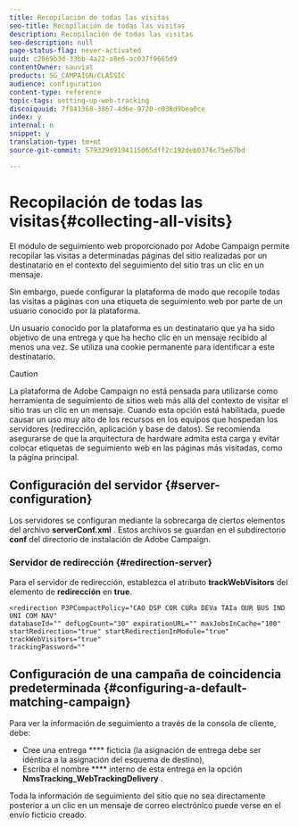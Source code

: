 ```yaml
---
title: Recopilación de todas las visitas
seo-title: Recopilación de todas las visitas
description: Recopilación de todas las visitas
seo-description: null
page-status-flag: never-activated
uuid: c2869b3d-33bb-4a22-a8e6-ac037f0665d9
contentOwner: sauviat
products: SG_CAMPAIGN/CLASSIC
audience: configuration
content-type: reference
topic-tags: setting-up-web-tracking
discoiquuid: 7f841368-3867-4d6e-9720-c038d9bea0ce
index: y
internal: n
snippet: y
translation-type: tm+mt
source-git-commit: 579329d9194115065dff2c192deb0376c75e67bd

---
```



# Recopilación de todas las visitas{#collecting-all-visits}

El módulo de seguimiento web proporcionado por Adobe Campaign permite recopilar las visitas a determinadas páginas del sitio realizadas por un destinatario en el contexto del seguimiento del sitio tras un clic en un mensaje.

Sin embargo, puede configurar la plataforma de modo que recopile todas las visitas a páginas con una etiqueta de seguimiento web por parte de un usuario conocido por la plataforma.

Un usuario conocido por la plataforma es un destinatario que ya ha sido objetivo de una entrega y que ha hecho clic en un mensaje recibido al menos una vez. Se utiliza una cookie permanente para identificar a este destinatario.

>[!CAUTION]
>
>La plataforma de Adobe Campaign no está pensada para utilizarse como herramienta de seguimiento de sitios web más allá del contexto de visitar el sitio tras un clic en un mensaje. Cuando esta opción está habilitada, puede causar un uso muy alto de los recursos en los equipos que hospedan los servidores (redirección, aplicación y base de datos). Se recomienda asegurarse de que la arquitectura de hardware admita esta carga y evitar colocar etiquetas de seguimiento web en las páginas más visitadas, como la página principal.

## Configuración del servidor {#server-configuration}

Los servidores se configuran mediante la sobrecarga de ciertos elementos del archivo **serverConf.xml** . Estos archivos se guardan en el subdirectorio **conf** del directorio de instalación de Adobe Campaign.

### Servidor de redirección {#redirection-server}

Para el servidor de redirección, establezca el atributo **trackWebVisitors** del elemento de **redirección** en **true**.

```
<redirection P3PCompactPolicy="CAO DSP COR CURa DEVa TAIa OUR BUS IND UNI COM NAV"
databaseId="" defLogCount="30" expirationURL="" maxJobsInCache="100"
startRedirection="true" startRedirectionInModule="true" trackWebVisitors="true"
trackingPassword=""
```

## Configuración de una campaña de coincidencia predeterminada {#configuring-a-default-matching-campaign}

Para ver la información de seguimiento a través de la consola de cliente, debe:

* Cree una entrega **** ficticia (la asignación de entrega debe ser idéntica a la asignación del esquema de destino),
* Escriba el nombre **** interno de esta entrega en la opción **NmsTracking_WebTrackingDelivery** .

Toda la información de seguimiento del sitio que no sea directamente posterior a un clic en un mensaje de correo electrónico puede verse en el envío ficticio creado.
